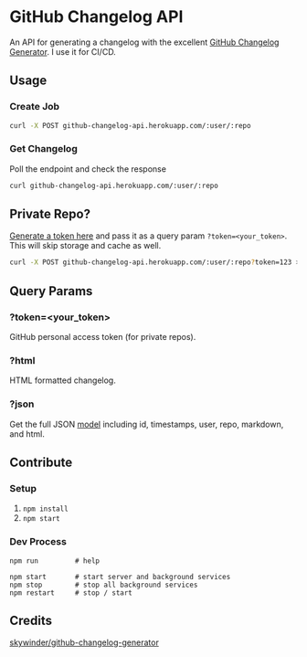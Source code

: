 GitHub Changelog API
====================

An API for generating a changelog with the excellent [GitHub Changelog Generator](https://github.com/skywinder/github-changelog-generator).
I use it for CI/CD.

## Usage

### Create Job

```bash
curl -X POST github-changelog-api.herokuapp.com/:user/:repo
```

### Get Changelog

Poll the endpoint and check the response

```bash
curl github-changelog-api.herokuapp.com/:user/:repo
```

## Private Repo?

[Generate a token here](https://github.com/settings/tokens/new?description=GitHub%20Changelog%20API%20token)
and pass it as a query param `?token=<your_token>`.  This will skip storage and cache as well.

```bash
curl -X POST github-changelog-api.herokuapp.com/:user/:repo?token=123 > CHANGELOG.md
```

## Query Params

### ?token=<your_token>

GitHub personal access token (for private repos).

### ?html

HTML formatted changelog.

### ?json

Get the full JSON [model](https://github.com/levithomason/github-changelog-api/blob/master/server/Models.js)
including id, timestamps, user, repo, markdown, and html.

## Contribute

### Setup

1. `npm install`
1. `npm start`

### Dev Process

```
npm run         # help

npm start       # start server and background services
npm stop        # stop all background services
npm restart     # stop / start
```

## Credits

[skywinder/github-changelog-generator](https://github.com/skywinder/github-changelog-generator)
